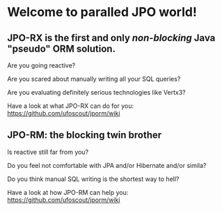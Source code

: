 # Welcome to paralled JPO world!



## JPO-RX is the first and only *non-blocking* Java "pseudo" ORM solution.


Are you going reactive?

Are you scared about manually writing all your SQL queries?

Are you evaluating definitely serious technologies like Vertx3?

Have a look at what JPO-RX can do for you:
https://github.com/ufoscout/jporm/wiki

## JPO-RM: the blocking twin brother

Is reactive still far from you?

Do you feel not comfortable with JPA and/or Hibernate and/or simila?

Do you think manual SQL writing is the shortest way to hell?

Have a look at how JPO-RM can help you:
https://github.com/ufoscout/jporm/wiki
